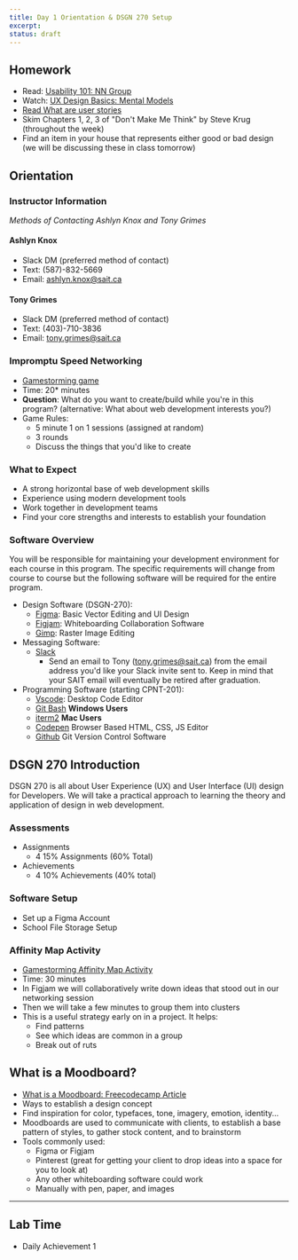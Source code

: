 ```yaml
---
title: Day 1 Orientation & DSGN 270 Setup
excerpt:
status: draft
---
```


<script>

	import Homework from "$lib/components/Homework.svelte";
	import LessonPlan from "$lib/components/LessonPlan.svelte";
	import LabTime from "$lib/components/LabTime.svelte";

</script>

<HomeWork>

## Homework

- Read: [Usability 101: NN Group](https://www.nngroup.com/articles/usability-101-introduction-to-usability/)
- Watch: [UX Design Basics: Mental Models](https://www.youtube.com/watch?v=9gM8K4ooavY)
- [Read What are user stories](https://www.atlassian.com/agile/project-management/user-stories)
- Skim Chapters 1, 2, 3 of "Don't Make Me Think" by Steve Krug (throughout the week)
- Find an item in your house that represents either good or bad design (we will be discussing these in class tomorrow)

</HomeWork>

<LessonPlan>

## Orientation

### Instructor Information

_Methods of Contacting Ashlyn Knox and Tony Grimes_

#### Ashlyn Knox

- Slack DM (preferred method of contact)
- Text: (587)-832-5669
- Email: ashlyn.knox@sait.ca

#### Tony Grimes

- Slack DM (preferred method of contact)
- Text: (403)-710-3836
- Email: tony.grimes@sait.ca

### Impromptu Speed Networking

- [Gamestorming game](https://gamestorming.com/impromptu-speed-networking/)
- Time: 20\* minutes
- **Question**: What do you want to create/build while you're in this program? (alternative: What about web development interests you?)
- Game Rules:
  - 5 minute 1 on 1 sessions (assigned at random)
  - 3 rounds
  - Discuss the things that you'd like to create

### What to Expect

- A strong horizontal base of web development skills
- Experience using modern development tools
- Work together in development teams
- Find your core strengths and interests to establish your foundation

### Software Overview

You will be responsible for maintaining your development environment for each course in this program. The specific requirements will change from course to course but the following software will be required for the entire program.

- Design Software (DSGN-270):
  - [Figma](https://figma.com): Basic Vector Editing and UI Design
  - [Figjam](https://www.figma.com/figjam/): Whiteboarding Collaboration Software
  - [Gimp](https://www.gimp.org/): Raster Image Editing
- Messaging Software:
  - [Slack](https://slack.com/intl/en-ca/downloads/)
    - Send an email to Tony (tony.grimes@sait.ca) from the email address you'd like your Slack invite sent to. Keep in mind that your SAIT email will eventually be retired after graduation.
- Programming Software (starting CPNT-201):
  - [Vscode](https://code.visualstudio.com/): Desktop Code Editor
  - [Git Bash](https://gitforwindows.org/) **Windows Users**
  - [iterm2](https://iterm2.com/) **Mac Users**
  - [Codepen](https://codepen.io) Browser Based HTML, CSS, JS Editor
  - [Github](https://github.com) Git Version Control Software

## DSGN 270 Introduction

DSGN 270 is all about User Experience (UX) and User Interface (UI) design for Developers. We will take a practical approach to learning the theory and application of design in web development.

### Assessments

- Assignments
  - 4 15% Assignments (60% Total)
- Achievements
  - 4 10% Achievements (40% total)

### Software Setup

- Set up a Figma Account
- School File Storage Setup

### Affinity Map Activity

- [Gamestorming Affinity Map Activity](https://gamestorming.com/?s=affinity+map)
- Time: 30 minutes
- In Figjam we will collaboratively write down ideas that stood out in our networking session
- Then we will take a few minutes to group them into clusters
- This is a useful strategy early on in a project. It helps:
  - Find patterns
  - See which ideas are common in a group
  - Break out of ruts

## What is a Moodboard?

- [What is a Moodboard: Freecodecamp Article](https://www.freecodecamp.org/news/what-is-a-moodboard/)
- Ways to establish a design concept
- Find inspiration for color, typefaces, tone, imagery, emotion, identity...
- Moodboards are used to communicate with clients, to establish a base pattern of styles, to gather stock content, and to brainstorm
- Tools commonly used:
  - Figma or Figjam
  - Pinterest (great for getting your client to drop ideas into a space for you to look at)
  - Any other whiteboarding software could work
  - Manually with pen, paper, and images

---

</LessonPlan>

<LabTime>

## Lab Time

- Daily Achievement 1

</LabTime>
